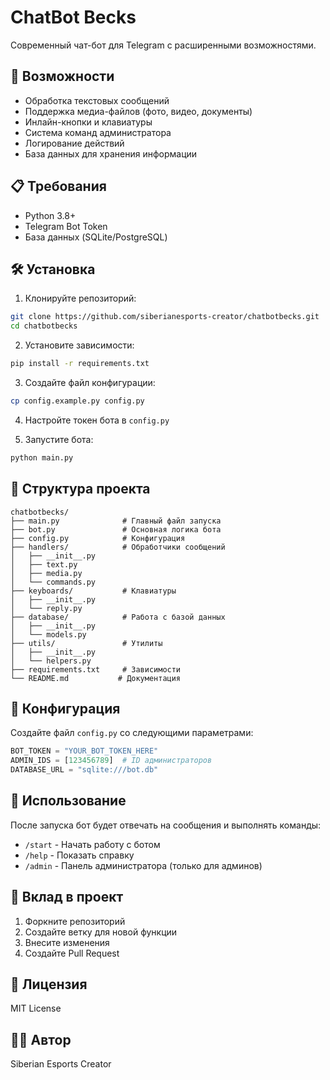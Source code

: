 # ChatBot Becks

Современный чат-бот для Telegram с расширенными возможностями.

## 🚀 Возможности

- Обработка текстовых сообщений
- Поддержка медиа-файлов (фото, видео, документы)
- Инлайн-кнопки и клавиатуры
- Система команд администратора
- Логирование действий
- База данных для хранения информации

## 📋 Требования

- Python 3.8+
- Telegram Bot Token
- База данных (SQLite/PostgreSQL)

## 🛠 Установка

1. Клонируйте репозиторий:
```bash
git clone https://github.com/siberianesports-creator/chatbotbecks.git
cd chatbotbecks
```

2. Установите зависимости:
```bash
pip install -r requirements.txt
```

3. Создайте файл конфигурации:
```bash
cp config.example.py config.py
```

4. Настройте токен бота в `config.py`

5. Запустите бота:
```bash
python main.py
```

## 📁 Структура проекта

```
chatbotbecks/
├── main.py              # Главный файл запуска
├── bot.py               # Основная логика бота
├── config.py            # Конфигурация
├── handlers/            # Обработчики сообщений
│   ├── __init__.py
│   ├── text.py
│   ├── media.py
│   └── commands.py
├── keyboards/           # Клавиатуры
│   ├── __init__.py
│   └── reply.py
├── database/            # Работа с базой данных
│   ├── __init__.py
│   └── models.py
├── utils/               # Утилиты
│   ├── __init__.py
│   └── helpers.py
├── requirements.txt     # Зависимости
└── README.md           # Документация
```

## 🔧 Конфигурация

Создайте файл `config.py` со следующими параметрами:

```python
BOT_TOKEN = "YOUR_BOT_TOKEN_HERE"
ADMIN_IDS = [123456789]  # ID администраторов
DATABASE_URL = "sqlite:///bot.db"
```

## 📝 Использование

После запуска бот будет отвечать на сообщения и выполнять команды:

- `/start` - Начать работу с ботом
- `/help` - Показать справку
- `/admin` - Панель администратора (только для админов)

## 🤝 Вклад в проект

1. Форкните репозиторий
2. Создайте ветку для новой функции
3. Внесите изменения
4. Создайте Pull Request

## 📄 Лицензия

MIT License

## 👨‍💻 Автор

Siberian Esports Creator

